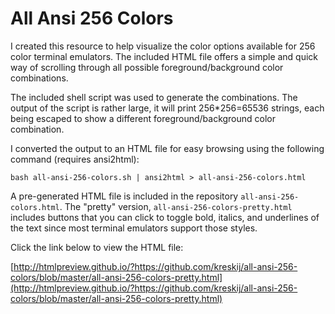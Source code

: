 # All Ansi 256 Colors

I created this resource to help visualize the color options available for 256 color terminal emulators. The included HTML file offers a simple and quick way of scrolling through all possible foreground/background color combinations.

The included shell script was used to generate the combinations. The output of the script is rather large, it will print 256*256=65536 strings, each being escaped to show a different foreground/background color combination.


I converted the output to an HTML file for easy browsing using the following command (requires ansi2html):

```bash all-ansi-256-colors.sh | ansi2html > all-ansi-256-colors.html```
    
A pre-generated HTML file is included in the repository ```all-ansi-256-colors.html```. The "pretty" version, ```all-ansi-256-colors-pretty.html``` includes buttons that you can click to toggle bold, italics, and underlines of the text since most terminal emulators support those styles.

Click the link below to view the HTML file:

[http://htmlpreview.github.io/?https://github.com/kreskij/all-ansi-256-colors/blob/master/all-ansi-256-colors-pretty.html](http://htmlpreview.github.io/?https://github.com/kreskij/all-ansi-256-colors/blob/master/all-ansi-256-colors-pretty.html)

